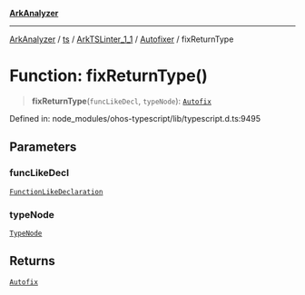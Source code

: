 [**ArkAnalyzer**](../../../../../../../../README.md)

***

[ArkAnalyzer](../../../../../../../../globals.md) / [ts](../../../../../README.md) / [ArkTSLinter\_1\_1](../../../README.md) / [Autofixer](../README.md) / fixReturnType

# Function: fixReturnType()

> **fixReturnType**(`funcLikeDecl`, `typeNode`): [`Autofix`](../interfaces/Autofix.md)

Defined in: node\_modules/ohos-typescript/lib/typescript.d.ts:9495

## Parameters

### funcLikeDecl

[`FunctionLikeDeclaration`](../../../../../type-aliases/FunctionLikeDeclaration.md)

### typeNode

[`TypeNode`](../../../../../interfaces/TypeNode.md)

## Returns

[`Autofix`](../interfaces/Autofix.md)

